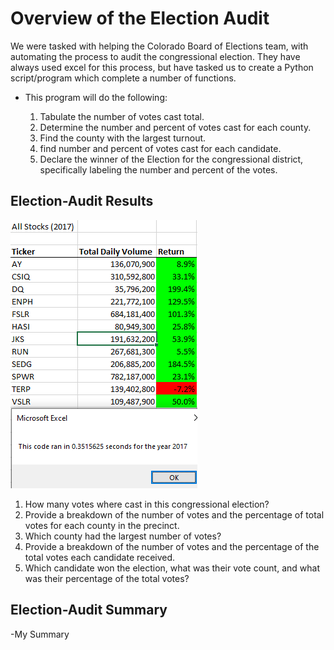 # Overview of the Election Audit
<!-- Explain the purpose of this analysis. -->
We were tasked with helping the Colorado Board of Elections team, with automating the process to audit the congressional election. They have always used excel for this process, but have tasked us to create a Python script/program which complete a number of functions.

- This program will do the following:

  1. Tabulate the number of votes cast total.
  2. Determine the number and percent of votes cast for each county.
  3. Find the county with the largest turnout.
  4. find number and percent of votes cast for each candidate.
  5. Declare the winner of the Election for the congressional district, specifically labeling the number and percent of the votes.

## Election-Audit Results

![Election Results](https://github.com/CaptCarmine/Stock-analysis/blob/main/Resources/2017_timegraph.png?raw=true)

1. How many votes where cast in this congressional election?
2. Provide a breakdown of the number of votes and the percentage of total votes for each county in the precinct.
3. Which county had the largest number of votes?
4. Provide a breakdown of the number of votes and the percentage of the total votes each candidate received.
5. Which candidate won the election, what was their vote count, and what was their percentage of the total votes?

## Election-Audit Summary

 -My Summary
